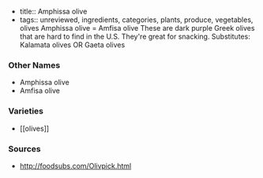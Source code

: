 - title:: Amphissa olive
- tags:: unreviewed, ingredients, categories, plants, produce, vegetables, olives
Amphissa olive = Amfisa olive These are dark purple Greek olives that are hard to find in the U.S. They're great for snacking. Substitutes: Kalamata olives OR Gaeta olives

### Other Names

* Amphissa olive
* Amfisa olive

### Varieties

* [[olives]]

### Sources
* http://foodsubs.com/Olivpick.html
